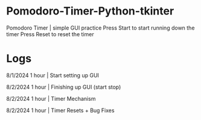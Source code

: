 # Pomodoro-Timer-Python-tkinter
Pomodoro Timer | simple GUI practice
Press Start to start running down the timer
Press Reset to reset the timer

# Logs
8/1/2024 1 hour | Start setting up GUI

8/2/2024 1 hour | Finishing up GUI (start stop)

8/2/2024 1 hour | Timer Mechanism

8/2/2024 1 hour | Timer Resets + Bug Fixes
